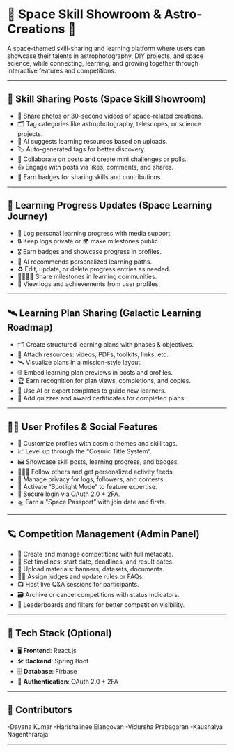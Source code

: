 # 🚀 Space Skill Showroom & Astro-Creations 🌌  
A space-themed skill-sharing and learning platform where users can showcase their talents in astrophotography, DIY projects, and space science, while connecting, learning, and growing together through interactive features and competitions.

---

## 🔭 Skill Sharing Posts (Space Skill Showroom)
- 📸 Share photos or 30-second videos of space-related creations.
- 🗂️ Tag categories like astrophotography, telescopes, or science projects.
- 🤖 AI suggests learning resources based on uploads.
- 🏷️ Auto-generated tags for better discovery.
- 👥 Collaborate on posts and create mini challenges or polls.
- 👍 Engage with posts via likes, comments, and shares.
- 🏅 Earn badges for sharing skills and contributions.

---

## 📘 Learning Progress Updates (Space Learning Journey)
- 📝 Log personal learning progress with media support.
- 🔒 Keep logs private or 🌍 make milestones public.
- 🎖️ Earn badges and showcase progress in profiles.
- 🤖 AI recommends personalized learning paths.
- ♻️ Edit, update, or delete progress entries as needed.
- 👨‍👩‍👧‍👦 Share milestones in learning communities.
- 🧭 View logs and achievements from user profiles.

---

## 🛰️ Learning Plan Sharing (Galactic Learning Roadmap)
- 🗂️ Create structured learning plans with phases & objectives.
- 📎 Attach resources: videos, PDFs, toolkits, links, etc.
- 🛰️ Visualize plans in a mission-style layout.
- 🌐 Embed learning plan previews in posts and profiles.
- 🏆 Earn recognition for plan views, completions, and copies.
- 🤖 Use AI or expert templates to guide new learners.
- 📝 Add quizzes and award certificates for completed plans.

---

## 👩‍🚀 User Profiles & Social Features
- 👤 Customize profiles with cosmic themes and skill tags.
- 📈 Level up through the “Cosmic Title System”.
- 🖼️ Showcase skill posts, learning progress, and badges.
- 🧑‍🤝‍🧑 Follow others and get personalized activity feeds.
- 🔐 Manage privacy for logs, followers, and contests.
- 🌟 Activate “Spotlight Mode” to feature expertise.
- 🔐 Secure login via OAuth 2.0 + 2FA.
- 🛸 Earn a “Space Passport” with join date and firsts.

---

## 🪐 Competition Management (Admin Panel)
- 🏁 Create and manage competitions with full metadata.
- 📆 Set timelines: start date, deadlines, and result dates.
- 🧾 Upload materials: banners, datasets, documents.
- 🧑‍⚖️ Assign judges and update rules or FAQs.
- 📺 Host live Q&A sessions for participants.
- 🗃️ Archive or cancel competitions with status indicators.
- 🏅 Leaderboards and filters for better competition visibility.

---

## 🚧 Tech Stack (Optional)
- 🖥️ **Frontend**: React.js  
- 🛠️ **Backend**: Spring Boot   
- 🗄️ **Database**: Firbase  
- 🔐 **Authentication**: OAuth 2.0 + 2FA  

---

## 🌟 Contributors
-Dayana Kumar
-Harishalinee Elangovan
-Vidursha Prabagaran
-Kaushalya Nagenthraraja

---


